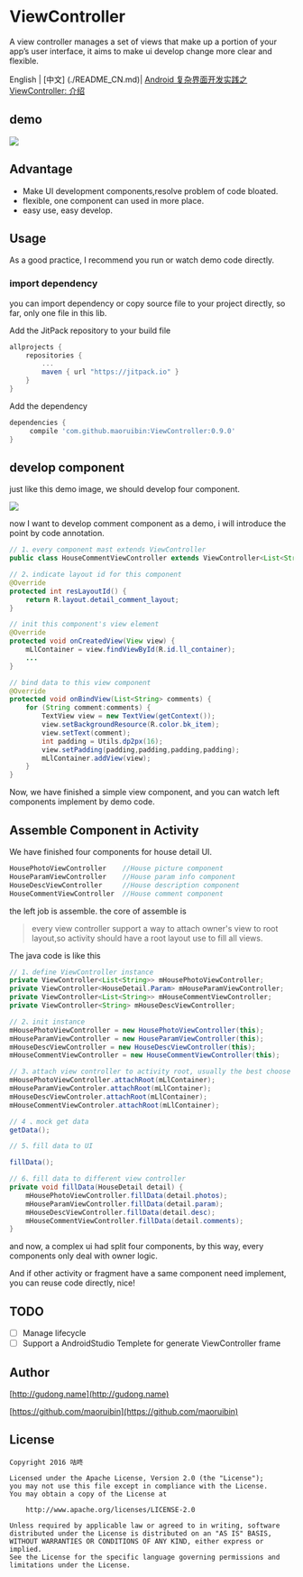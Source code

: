 # ViewController
A view controller manages a set of views that make up a portion of your app’s user interface, it aims to make ui develop change more clear and flexible.

English | [中文] (./README_CN.md)| [Android 复杂界面开发实践之 ViewController: 介绍](http://gudong.name/2016/11/06/viewcontroler-introduce.html)

## demo

<img src="http://7xr9gx.com1.z0.glb.clouddn.com/practice-demo.png">

## Advantage

* Make UI development components,resolve problem of code bloated.
* flexible, one component can used in more place. 
* easy use, easy develop. 


## Usage 

As a good practice, I recommend you run or watch demo code directly.

### import dependency

you can import dependency or copy source file to your project directly, so far, only one file in this lib.

Add the JitPack repository to your build file
```groovy
allprojects {
	repositories {
		...
		maven { url "https://jitpack.io" }
	}
}
```

Add the dependency
```groovy
dependencies {
	 compile 'com.github.maoruibin:ViewController:0.9.0'
}
```
## develop component

just like this demo image, we should develop four component. 

<img src="http://7xr9gx.com1.z0.glb.clouddn.com/practice-demo.png">

 
now I want to develop comment component as a demo, i will introduce the point by code annotation.

```java
// 1、every component mast extends ViewController
public class HouseCommentViewController extends ViewController<List<String>> 

// 2、indicate layout id for this component  
@Override
protected int resLayoutId() {
    return R.layout.detail_comment_layout;
}

// init this component's view element 
@Override
protected void onCreatedView(View view) {
    mLlContainer = view.findViewById(R.id.ll_container);
    ...
}

// bind data to this view component 
@Override
protected void onBindView(List<String> comments) {
    for (String comment:comments) {
        TextView view = new TextView(getContext());
        view.setBackgroundResource(R.color.bk_item);
        view.setText(comment);
        int padding = Utils.dp2px(16);
        view.setPadding(padding,padding,padding,padding);
        mLlContainer.addView(view);
    }
}
```

Now, we have finished a simple view component, and you can watch left components implement by demo code. 

## Assemble Component in Activity

We have finished four components for house detail UI.

```java
HousePhotoViewController    //House picture component 
HouseParamViewController    //House param info component
HouseDescViewController     //House description component
HouseCommentViewController  //House comment component
```
  
the left job is assemble. the core of assemble is
  
> every view controller support a way to attach owner's view to root layout,so activity should have a root layout use to
 fill all views.

The java code is like this

```java
// 1、define ViewController instance
private ViewController<List<String>> mHousePhotoViewController;
private ViewController<HouseDetail.Param> mHouseParamViewController;
private ViewController<List<String>> mHouseCommentViewController;
private ViewController<String> mHouseDescViewController;

// 2、init instance 
mHousePhotoViewController = new HousePhotoViewController(this);
mHouseParamViewController = new HouseParamViewController(this);
mHouseDescViewController = new HouseDescViewController(this);
mHouseCommentViewController = new HouseCommentViewController(this);

// 3、attach view controller to activity root, usually the best choose for root is a vertical LinearLayout. 
mHousePhotoViewController.attachRoot(mLlContainer);
mHouseParamViewControler.attachRoot(mLlContainer);
mHouseDescViewControler.attachRoot(mLlContainer);
mHouseCommentViewControler.attachRoot(mLlContainer);

// 4 、mock get data 
getData();

// 5、fill data to UI 

fillData();

// 6、fill data to different view controller
private void fillData(HouseDetail detail) {
    mHousePhotoViewController.fillData(detail.photos);
    mHouseParamViewController.fillData(detail.param);
    mHouseDescViewController.fillData(detail.desc);
    mHouseCommentViewController.fillData(detail.comments);
}
```

and now, a complex ui had split four components, by this way, every components only deal with owner logic.

And if other activity or fragment have a same component need implement, you can reuse code directly, nice!

## TODO

- [ ] Manage lifecycle 
- [ ] Support a AndroidStudio Templete for generate ViewController frame

## Author

[http://gudong.name](http://gudong.name)

[https://github.com/maoruibin](https://github.com/maoruibin)


## License

    Copyright 2016 咕咚
    
    Licensed under the Apache License, Version 2.0 (the "License");
    you may not use this file except in compliance with the License.
    You may obtain a copy of the License at
    
        http://www.apache.org/licenses/LICENSE-2.0
    
    Unless required by applicable law or agreed to in writing, software
    distributed under the License is distributed on an "AS IS" BASIS,
    WITHOUT WARRANTIES OR CONDITIONS OF ANY KIND, either express or implied.
    See the License for the specific language governing permissions and
    limitations under the License.
